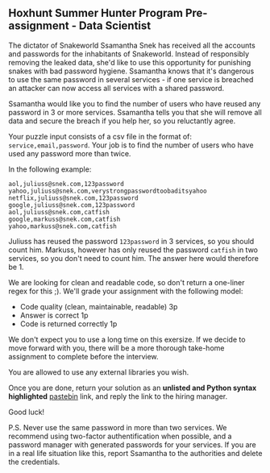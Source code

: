 ## Hoxhunt Summer Hunter Program Pre-assignment - Data Scientist

The dictator of Snakeworld Ssamantha Snek has received all the accounts and passwords for the inhabitants of Snakeworld. Instead of responsibly removing the leaked data, she'd like to use this opportunity for punishing snakes with bad password hygiene. Ssamantha knows that it's dangerous to use the same password in several services - if one service is breached an attacker can now access all services with a shared password. 

Ssamantha would like you to find the number of users who have reused any password in 3 or more services. Ssamantha tells you that she will remove all data and secure the breach if you help her, so you reluctantly agree. 

Your puzzle input consists of a csv file in the format of: `service,email,password`. Your job is to find the number of users who have used any password more than twice. 

In the following example: 

```
aol,juliuss@snek.com,123password
yahoo,juliuss@snek.com,verystrongpasswordtoobaditsyahoo
netflix,juliuss@snek.com,123password
google,juliuss@snek.com,123password
aol,juliuss@snek.com,catfish
google,markuss@snek.com,catfish
yahoo,markuss@snek.com,catfish
```

Juliuss has reused the password `123password` in 3 services, so you should count him. Markuss, however has only reused the password `catfish` in two services, so you don't need to count him. The answer here would therefore be 1. 

We are looking for clean and readable code, so don't return a one-liner regex for this ;). We'll grade your assignment with the following model: 

- Code quality (clean, maintainable, readable) 3p
- Answer is correct 1p
- Code is returned correctly 1p 

We don't expect you to use a long time on this exersize. If we decide to move forward with you, there will be a more thorough take-home assignment to complete before the interview. 

You are allowed to use any external libraries you wish.

Once you are done, return your solution as an __unlisted and Python syntax highlighted__ [pastebin](https://pastebin.com) link, and reply the link to the hiring manager. 

Good luck! 

P.S. Never use the same password in more than two services. We recommend using two-factor authentification when possible, and a password manager with generated passwords for your services. If you are in a real life situation like this, report Ssamantha to the authorities and delete the credentials. 

